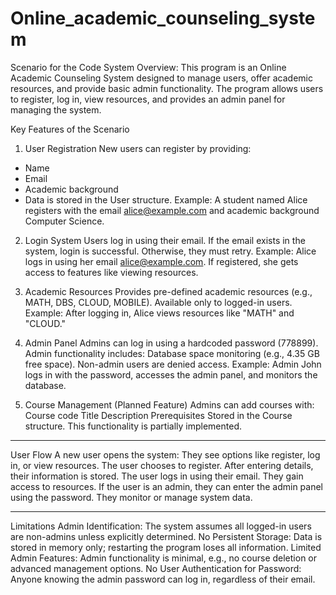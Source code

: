 # Online_academic_counseling_system


Scenario for the Code
System Overview: This program is an Online Academic Counseling System designed to manage users, offer academic resources, and provide basic admin functionality. The program allows users to register, log in, view resources, and provides an admin panel for managing the system.

Key Features of the Scenario
1. User Registration
New users can register by providing:
- Name
- Email
- Academic background
- Data is stored in the User structure.
Example:
A student named Alice registers with the email alice@example.com and academic background Computer Science.


2. Login System
Users log in using their email.
If the email exists in the system, login is successful. Otherwise, they must retry.
Example:
Alice logs in using her email alice@example.com. If registered, she gets access to features like viewing resources.


3. Academic Resources
Provides pre-defined academic resources (e.g., MATH, DBS, CLOUD, MOBILE).
Available only to logged-in users.
Example:
After logging in, Alice views resources like "MATH" and "CLOUD."


4. Admin Panel
Admins can log in using a hardcoded password (778899).
Admin functionality includes:
Database space monitoring (e.g., 4.35 GB free space).
Non-admin users are denied access.
Example:
Admin John logs in with the password, accesses the admin panel, and monitors the database.


5. Course Management (Planned Feature)
Admins can add courses with:
Course code
Title
Description
Prerequisites
Stored in the Course structure.
This functionality is partially implemented.

---------
User Flow
A new user opens the system:
They see options like register, log in, or view resources.
The user chooses to register.
After entering details, their information is stored.
The user logs in using their email.
They gain access to resources.
If the user is an admin, they can enter the admin panel using the password.
They monitor or manage system data.

---------
Limitations
Admin Identification:
The system assumes all logged-in users are non-admins unless explicitly determined.
No Persistent Storage:
Data is stored in memory only; restarting the program loses all information.
Limited Admin Features:
Admin functionality is minimal, e.g., no course deletion or advanced management options.
No User Authentication for Password:
Anyone knowing the admin password can log in, regardless of their email.
